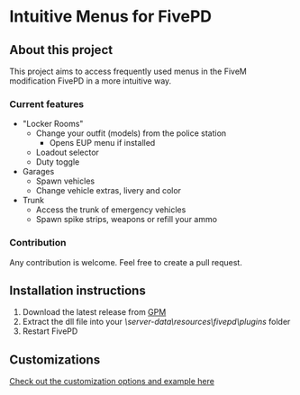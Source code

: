 # Intuitive Menus for FivePD 
## About this project
This project aims to access frequently used menus in the FiveM modification FivePD in a more intuitive way.

### Current features
* "Locker Rooms"
  * Change your outfit (models) from the police station
    * Opens EUP menu if installed
  * Loadout selector
  * Duty toggle
* Garages
  * Spawn vehicles
  * Change vehicle extras, livery and color
* Trunk
  * Access the trunk of emergency vehicles
  * Spawn spike strips, weapons or refill your ammo


### Contribution
Any contribution is welcome. Feel free to create a pull request.

## Installation instructions
1. Download the latest release from [GPM](https://gtapolicemods.com/files/category/65-fivepd-modifications/)
2. Extract the dll file into your *<FXServer>\server-data\resources\fivepd\plugins* folder
3. Restart FivePD
 
## Customizations
[Check out the customization options and example here](./Customization)
